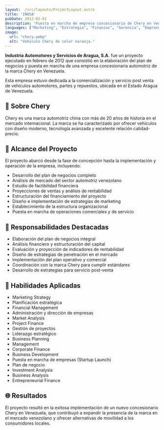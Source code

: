 ```yaml
---
layout:  /src/layouts/ProjectLayout.astro
title: 'INASA'
pubDate: 2012-02-01
description: 'Puesta en marcha de empresa concesionaria de Chery en Venezuela, dedicada a la comercialización y servicio post venta de vehículos.'
languages: ["Marketing", "Estrategia", "Finanzas", "Gerencia", "Emprendimiento"]
image:
  url: "chery.webp"
  alt: "Vehículo Chery de color naranja."
--- 
```


**Industria Automotores y Servicios de Aragua, S.A.** fue un proyecto ejecutado en febrero de 2012 que consistió en la elaboración del plan de negocios y puesta en marcha de una empresa concesionaria automotriz de la marca Chery en Venezuela.

Esta empresa estuvo dedicada a la comercialización y servicio post venta de vehículos automotores, partes y repuestos, ubicada en el Estado Aragua de Venezuela.

## 🚗 Sobre Chery

Chery es una marca automotriz china con más de 20 años de historia en el mercado internacional. La marca se ha caracterizado por ofrecer vehículos con diseño moderno, tecnología avanzada y excelente relación calidad-precio.

## 🎯 Alcance del Proyecto

El proyecto abarcó desde la fase de concepción hasta la implementación y operación de la empresa, incluyendo:

- Desarrollo del plan de negocios completo
- Análisis de mercado del sector automotriz venezolano
- Estudio de factibilidad financiera
- Proyecciones de ventas y análisis de rentabilidad
- Estructuración del financiamiento del proyecto
- Diseño e implementación de estrategias de marketing
- Establecimiento de la estructura organizacional
- Puesta en marcha de operaciones comerciales y de servicio

## 💼 Responsabilidades Destacadas

- Elaboración del plan de negocios integral
- Análisis financiero y estructuración del capital
- Evaluación y proyección de indicadores de rentabilidad
- Diseño de estrategias de penetración en el mercado
- Implementación del plan operativo y comercial
- Coordinación con la marca Chery para cumplir estándares
- Desarrollo de estrategias para servicio post-venta

## 🔧 Habilidades Aplicadas

- Marketing Strategy
- Planificación estratégica
- Financial Management
- Administración y dirección de empresas
- Market Analysis
- Project Finance
- Gestión de proyectos
- Liderazgo estratégico
- Business Planning
- Management
- Corporate Finance
- Business Development 
- Puesta en marcha de empresas (Startup Launch)
- Plan de negocio
- Investment Analysis
- Business Analysis
- Entrepreneurial Finance

## 🌐 Resultados

El proyecto resultó en la exitosa implementación de un nuevo concesionario Chery en Venezuela, que contribuyó a expandir la presencia de la marca en el mercado venezolano y ofrecer alternativas de movilidad a los consumidores locales.
